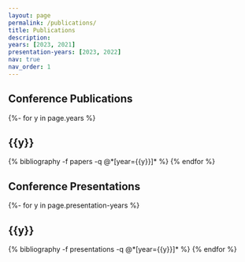 ```yaml
---
layout: page
permalink: /publications/
title: Publications
description: 
years: [2023, 2021]
presentation-years: [2023, 2022]
nav: true
nav_order: 1
---
```

<!-- _pages/publications.md -->
<div class="publications">

<h2>Conference Publications </h2>

{%- for y in page.years %}
  <h2 class="year">{{y}}</h2>
  {% bibliography -f papers -q @*[year={{y}}]* %}
{% endfor %}

<h2> Conference Presentations </h2>

{%- for y in page.presentation-years %}
  <h2 class="year">{{y}}</h2>
  {% bibliography -f presentations -q @*[year={{y}}]* %}
{% endfor %}

</div>
